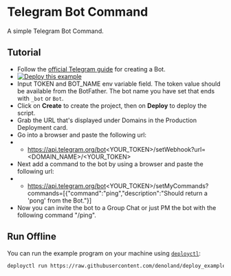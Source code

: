 # Telegram Bot Command

A simple Telegram Bot Command.

## Tutorial
* Follow the [official Telegram guide](https://core.telegram.org/bots#3-how-do-i-create-a-bot) for creating a Bot.
* [![Deploy this example](https://deno.com/deno-deploy-button.svg)](https://dash.deno.com/new?url=https://raw.githubusercontent.com/DiFronzo/deploy_examples/main/telegram/mod.ts&env=TOKEN,BOT_NAME)
* Input TOKEN and BOT_NAME env variable field. The token value should be available from the BotFather. The bot name you have set that ends with `_bot` or `Bot`.
* Click on **Create** to create the project, then on **Deploy** to deploy the script.
* Grab the URL that's displayed under Domains in the Production Deployment card.
* Go into a browser and paste the following url:
* * https://api.telegram.org/bot<YOUR_TOKEN>/setWebhook?url=<DOMAIN_NAME>/<YOUR_TOKEN>
* Next add a command to the bot by using a browser and paste the following url:
* * https://api.telegram.org/bot<YOUR_TOKEN>/setMyCommands?commands=[{"command":"ping","description":"Should return a 'pong' from the Bot."}]
* Now you can invite the bot to a Group Chat or just PM the bot with the following command "/ping".

## Run Offline

You can run the example program on your machine using
[`deployctl`](https://github.com/denoland/deployctl):

```sh
deployctl run https://raw.githubusercontent.com/denoland/deploy_examples/main/telegram/mod.ts
```
